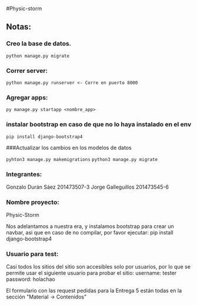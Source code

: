 #Physic-storm

## Notas:

### Creo la base de datos.

`python manage.py migrate`

### Correr server:

`python manage.py runserver <- Corre en puerto 8000`

### Agregar apps:

`py manage.py startapp <nombre_app>`

### instalar bootstrap en caso de que no lo haya instalado en el env

`pip install django-bootstrap4`

###Actualizar los cambios en los modelos de datos

`pyhton3 manage.py makemigrations`
`python3 manage.py migrate`

### Integrantes:

Gonzalo Durán Sáez 201473507-3
Jorge Galleguillos 201473545-6

### Nombre proyecto:

Physic-Storm

Nos adelantamos a nuestra era, y instalamos bootstrap para crear un navbar, asi que en caso de no compilar, por favor ejecutar: pip install django-bootstrap4

### Usuario para test:

Casi todos los sitios del sitio son accesibles solo por usuarios, por lo que se permite usar el siguiente usuario para probar el sitio:
username: tester
password: holachao

El formulario con las request pedidas para la Entrega 5 están todas en la sección "Material -> Contenidos"
